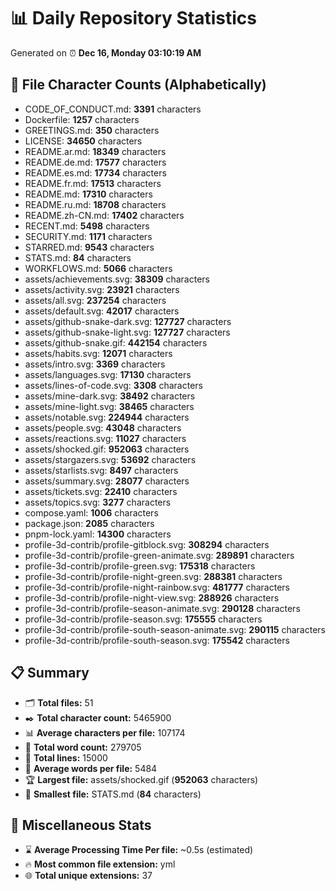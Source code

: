 # 📊 Daily Repository Statistics
Generated on ⏰ **Dec 16, Monday 03:10:19 AM**

## 📂 File Character Counts (Alphabetically)
- CODE_OF_CONDUCT.md: **3391** characters
- Dockerfile: **1257** characters
- GREETINGS.md: **350** characters
- LICENSE: **34650** characters
- README.ar.md: **18349** characters
- README.de.md: **17577** characters
- README.es.md: **17734** characters
- README.fr.md: **17513** characters
- README.md: **17310** characters
- README.ru.md: **18708** characters
- README.zh-CN.md: **17402** characters
- RECENT.md: **5498** characters
- SECURITY.md: **1171** characters
- STARRED.md: **9543** characters
- STATS.md: **84** characters
- WORKFLOWS.md: **5066** characters
- assets/achievements.svg: **38309** characters
- assets/activity.svg: **23921** characters
- assets/all.svg: **237254** characters
- assets/default.svg: **42017** characters
- assets/github-snake-dark.svg: **127727** characters
- assets/github-snake-light.svg: **127727** characters
- assets/github-snake.gif: **442154** characters
- assets/habits.svg: **12071** characters
- assets/intro.svg: **3369** characters
- assets/languages.svg: **17130** characters
- assets/lines-of-code.svg: **3308** characters
- assets/mine-dark.svg: **38492** characters
- assets/mine-light.svg: **38465** characters
- assets/notable.svg: **224944** characters
- assets/people.svg: **43048** characters
- assets/reactions.svg: **11027** characters
- assets/shocked.gif: **952063** characters
- assets/stargazers.svg: **53692** characters
- assets/starlists.svg: **8497** characters
- assets/summary.svg: **28077** characters
- assets/tickets.svg: **22410** characters
- assets/topics.svg: **3277** characters
- compose.yaml: **1006** characters
- package.json: **2085** characters
- pnpm-lock.yaml: **14300** characters
- profile-3d-contrib/profile-gitblock.svg: **308294** characters
- profile-3d-contrib/profile-green-animate.svg: **289891** characters
- profile-3d-contrib/profile-green.svg: **175318** characters
- profile-3d-contrib/profile-night-green.svg: **288381** characters
- profile-3d-contrib/profile-night-rainbow.svg: **481777** characters
- profile-3d-contrib/profile-night-view.svg: **288926** characters
- profile-3d-contrib/profile-season-animate.svg: **290128** characters
- profile-3d-contrib/profile-season.svg: **175555** characters
- profile-3d-contrib/profile-south-season-animate.svg: **290115** characters
- profile-3d-contrib/profile-south-season.svg: **175542** characters

## 📋 Summary
- 🗂️ **Total files:** 51
- ✒️ **Total character count:** 5465900
- 📊 **Average characters per file:** 107174
- 📝 **Total word count:** 279705
- 🧾 **Total lines:** 15000
- 📐 **Average words per file:** 5484
- 🏆 **Largest file:** assets/shocked.gif (**952063** characters)
- 🥉 **Smallest file:** STATS.md (**84** characters)

## 🌟 Miscellaneous Stats
- ⌛ **Average Processing Time Per file:** ~0.5s (estimated)
- 🔥 **Most common file extension:** yml
- 🌐 **Total unique extensions:** 37
